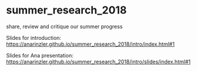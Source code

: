 # summer_research_2018
share, review and critique our summer progress

Slides for introduction: https://anarinzler.github.io/summer_research_2018/intro/index.html#1   

Slides for Ana presentation: https://anarinzler.github.io/summer_research_2018/intro/slides/index.html#1

